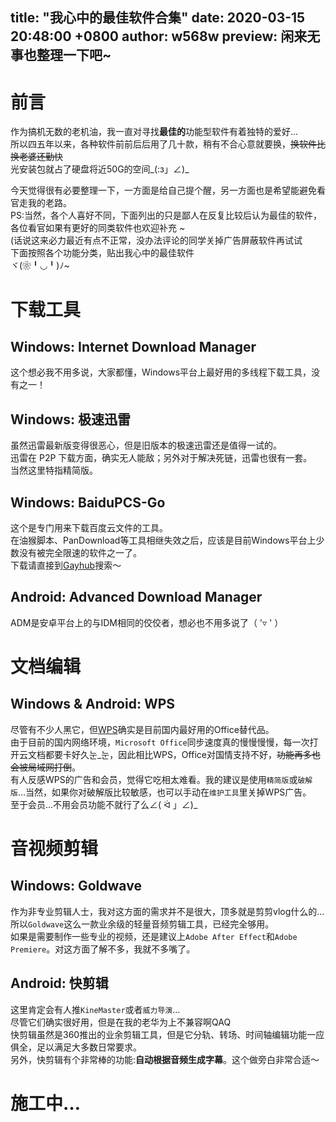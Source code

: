 title: "我心中的最佳软件合集"
date: 2020-03-15 20:48:00 +0800
author: w568w
preview: 闲来无事也整理一下吧~
---

# 前言
作为搞机无数的老机油，我一直对寻找**最佳的**功能型软件有着独特的爱好…  
所以四五年以来，各种软件前前后后用了几十款，稍有不合心意就要换，~~换软件比换老婆还勤快~~  
光安装包就占了硬盘将近50G的空间\_(:з」∠)\_  
  

今天觉得很有必要整理一下，一方面是给自己提个醒，另一方面也是希望能避免看官走我的老路。  
PS:当然，各个人喜好不同，下面列出的只是鄙人在反复比较后认为最佳的软件，各位看官如果有更好的同类软件也欢迎补充 ~   
(话说这来必力最近有点不正常，没办法评论的同学关掉广告屏蔽软件再试试     
下面按照各个功能分类，贴出我心中的最佳软件  
ヾ(❀╹◡╹)ﾉ~   

# 下载工具
## Windows: Internet Download Manager
这个想必我不用多说，大家都懂，Windows平台上最好用的多线程下载工具，没有之一！
## Windows: 极速迅雷
虽然迅雷最新版变得很恶心，但是旧版本的极速迅雷还是值得一试的。  
迅雷在 P2P 下载方面，确实无人能敌；另外对于解决死链，迅雷也很有一套。   
当然这里特指精简版。 
  
## Windows: BaiduPCS-Go
这个是专门用来下载百度云文件的工具。  
在油猴脚本、PanDownload等工具相继失效之后，应该是目前Windows平台上少数没有被完全限速的软件之一了。  
下载请直接到[Gayhub](github.com)搜索～
## Android: Advanced Download Manager
ADM是安卓平台上的与IDM相同的佼佼者，想必也不用多说了（ '▿ ' ）
 
# 文档编辑
## Windows & Android: WPS
尽管有不少人黑它，但[WPS](wps.cn)确实是目前国内最好用的Office替代品。  
由于目前的国内网络环境，`Microsoft Office`同步速度真的慢慢慢慢，每一次打开云文档都要卡好久눈\_눈，因此相比WPS，Office对国情支持不好，~~功能再多也会被局域网打倒~~。  
有人反感WPS的广告和会员，觉得它吃相太难看。我的建议是使用`精简版`或`破解版`…当然，如果你对破解版比较敏感，也可以手动在`维护工具`里关掉WPS广告。  
至于会员…不用会员功能不就行了么∠( ᐛ 」∠)\_  
 
# 音视频剪辑
## Windows: Goldwave
作为非专业剪辑人士，我对这方面的需求并不是很大，顶多就是剪剪vlog什么的…所以`Goldwave`这么一款业余级的轻量音频剪辑工具，已经完全够用。  
如果是需要制作一些专业的视频，还是建议上`Adobe After Effect`和`Adobe Premiere`。对这方面了解不多，我就不多嘴了。
## Android: 快剪辑
这里肯定会有人推`KineMaster`或者`威力导演`…   
尽管它们确实很好用，但是在我的老华为上不兼容啊QAQ  
快剪辑虽然是360推出的业余剪辑工具，但是它分轨、转场、时间轴编辑功能一应俱全，足以满足大多数日常要求。  
另外，快剪辑有个非常棒的功能:**自动根据音频生成字幕**。这个做旁白非常合适～  

# 施工中…